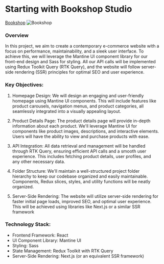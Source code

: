 # Starting with Bookshop Studio

[Bookshop](https://bookshop-studio.vercel.app/)
![Bookshop](https://i.ibb.co/k1HYCkr/bookshop-studio.png)

### Overview

In this project, we aim to create a contemporary e-commerce website with a focus on performance, maintainability, and a sleek user interface. To achieve this, we will leverage the Mantine UI component library for our front-end design and Sass for styling. All our API calls will be implemented using Redux Toolkit Query (RTK Query), and the website will follow server-side rendering (SSR) principles for optimal SEO and user experience.

### Key Objectives:

1. Homepage Design: We will design an engaging and user-friendly homepage using Mantine UI components. This will include features like product carousels, navigation menus, and product categories, all seamlessly integrated into a visually appealing layout.

2. Product Details Page: The product details page will provide in-depth information about each product. We'll leverage Mantine UI for components like product images, descriptions, and interactive elements. Users will have the ability to view and purchase products with ease.

3. API Integration: All data retrieval and management will be handled through RTK Query, ensuring efficient API calls and a smooth user experience. This includes fetching product details, user profiles, and any other necessary data.

4. Folder Structure: We'll maintain a well-structured project folder hierarchy to keep our codebase organized and easily maintainable. Components, Redux slices, styles, and utility functions will be neatly organized.

5. Server-Side Rendering: The website will utilize server-side rendering for faster initial page loads, improved SEO, and optimal user experience. This will be achieved using libraries like Next.js or a similar SSR framework

### Technology Stack:

- Frontend Framework: React
- UI Component Library: Mantine UI
- Styling: Sass
- State Management: Redux Toolkit with RTK Query
- Server-Side Rendering: Next.js (or an equivalent SSR framework)
